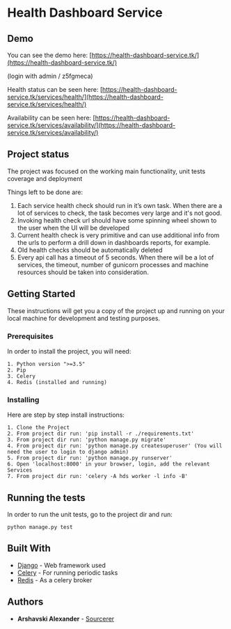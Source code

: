 # Health Dashboard Service

## Demo

You can see the demo here: [https://health-dashboard-service.tk/](https://health-dashboard-service.tk/)

(login with admin / z5fgmeca)

Health status can be seen here: [https://health-dashboard-service.tk/services/health/](https://health-dashboard-service.tk/services/health/)

Availability can be seen here: [https://health-dashboard-service.tk/services/availability/](https://health-dashboard-service.tk/services/availability/)

## Project status

The project was focused on the working main functionality, unit tests coverage and deployment

Things left to be done are:
1. Each service health check should run in it’s own task. When there are a lot of services to check, the task becomes very large and it's not good.
2. Invoking health check url should have some spinning wheel shown to the user when the UI will be developed
3. Current health check is very primitive and can use additional info from the urls to perform a drill down in dashboards reports, for example.
4. Old health checks should be automatically deleted
5. Every api call has a timeout of 5 seconds. When there will be a lot of services, the timeout, number of gunicorn processes and machine resources should be taken into consideration.

## Getting Started

These instructions will get you a copy of the project up and running on your local machine for development and testing purposes.

### Prerequisites

In order to install the project, you will need:

```
1. Python version ">=3.5"
2. Pip
3. Celery
4. Redis (installed and running)
```

### Installing

Here are step by step install instructions:

```
1. Clone the Project
2. From project dir run: 'pip install -r ./requirements.txt'
3. From project dir run: 'python manage.py migrate'
4. From project dir run: 'python manage.py createsuperuser' (You will need the user to login to django admin)
5. From project dir run: 'python manage.py runserver'
6. Open 'localhost:8000' in your browser, login, add the relevant Services
7. From project dir run: 'celery -A hds worker -l info -B'
```

## Running the tests

In order to run the unit tests, go to the project dir and run:

```
python manage.py test
```

## Built With

* [Django](https://www.djangoproject.com/) - Web framework used
* [Celery](http://www.celeryproject.org/) - For running periodic tasks
* [Redis](https://redis.io/) - As a celery broker

## Authors

* **Arshavski Alexander** - [Sourcerer](https://sourcerer.io/alexarsh)

